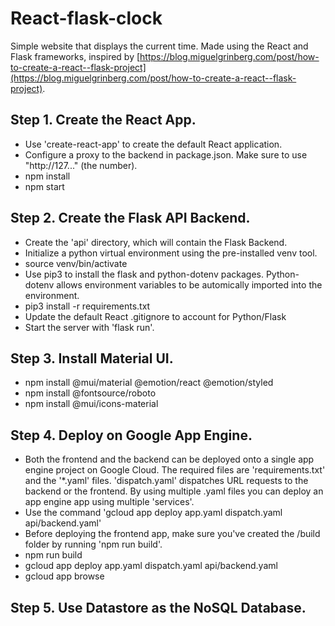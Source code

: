 # React-flask-clock

Simple website that displays the current time. Made using the React and Flask frameworks, inspired by [https://blog.miguelgrinberg.com/post/how-to-create-a-react--flask-project](https://blog.miguelgrinberg.com/post/how-to-create-a-react--flask-project).

## Step 1. Create the React App.

* Use 'create-react-app' to create the default React application.
* Configure a proxy to the backend in package.json. Make sure to use "http://127..." (the number).
* npm install
* npm start

## Step 2. Create the Flask API Backend.

* Create the 'api' directory, which will contain the Flask Backend.
* Initialize a python virtual environment using the pre-installed venv tool.
* source venv/bin/activate
* Use pip3 to install the flask and python-dotenv packages. Python-dotenv allows environment variables to be automically imported into the environment.
* pip3 install -r requirements.txt
* Update the default React .gitignore to account for Python/Flask
* Start the server with 'flask run'.

## Step 3. Install Material UI.

* npm install @mui/material @emotion/react @emotion/styled
* npm install @fontsource/roboto
* npm install @mui/icons-material

## Step 4. Deploy on Google App Engine.

* Both the frontend and the backend can be deployed onto a single app engine project on Google Cloud. The required files are 'requirements.txt' and the '*.yaml' files. 'dispatch.yaml' dispatches URL requests to the backend or the frontend. By using multiple .yaml files you can deploy an app engine app using multiple 'services'.
* Use the command 'gcloud app deploy app.yaml dispatch.yaml api/backend.yaml'
* Before deploying the frontend app, make sure you've created the /build folder by running 'npm run build'.
* npm run build
* gcloud app deploy app.yaml dispatch.yaml api/backend.yaml
* gcloud app browse

## Step 5. Use Datastore as the NoSQL Database.